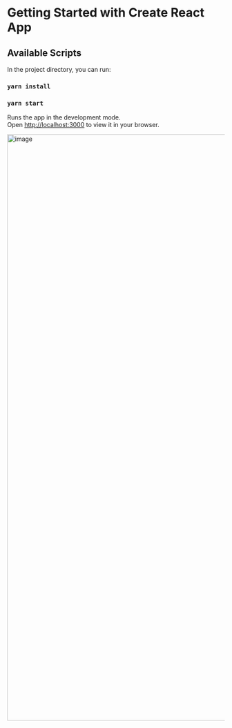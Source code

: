 # Getting Started with Create React App

## Available Scripts

In the project directory, you can run:

### `yarn install`

### `yarn start`

Runs the app in the development mode.\
Open [http://localhost:3000](http://localhost:3000) to view it in your browser.

<img width="1358" alt="image" src="https://user-images.githubusercontent.com/24459676/215094234-da0ad9ce-990d-4cf0-9da7-76479569e546.png">
